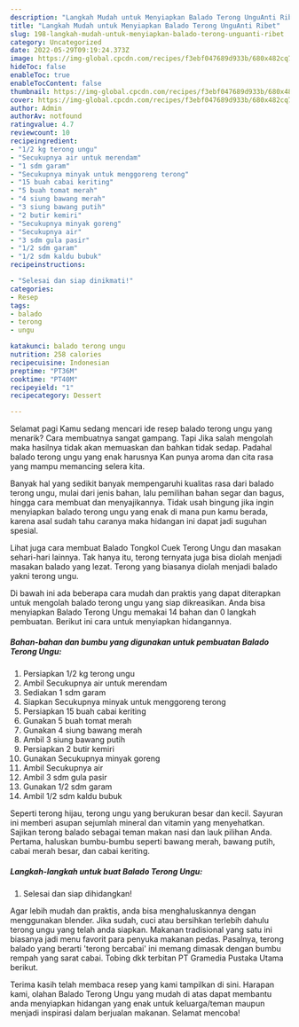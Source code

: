 ```yaml
---
description: "Langkah Mudah untuk Menyiapkan Balado Terong UnguAnti Ribet"
title: "Langkah Mudah untuk Menyiapkan Balado Terong UnguAnti Ribet"
slug: 198-langkah-mudah-untuk-menyiapkan-balado-terong-unguanti-ribet
category: Uncategorized
date: 2022-05-29T09:19:24.373Z
image: https://img-global.cpcdn.com/recipes/f3ebf047689d933b/680x482cq70/balado-terong-ungu-foto-resep-utama.jpg
hideToc: false
enableToc: true
enableTocContent: false
thumbnail: https://img-global.cpcdn.com/recipes/f3ebf047689d933b/680x482cq70/balado-terong-ungu-foto-resep-utama.jpg
cover: https://img-global.cpcdn.com/recipes/f3ebf047689d933b/680x482cq70/balado-terong-ungu-foto-resep-utama.jpg
author: Admin
authorAv: notfound
ratingvalue: 4.7
reviewcount: 10
recipeingredient:
- "1/2 kg terong ungu"
- "Secukupnya air untuk merendam"
- "1 sdm garam"
- "Secukupnya minyak untuk menggoreng terong"
- "15 buah cabai keriting"
- "5 buah tomat merah"
- "4 siung bawang merah"
- "3 siung bawang putih"
- "2 butir kemiri"
- "Secukupnya minyak goreng"
- "Secukupnya air"
- "3 sdm gula pasir"
- "1/2 sdm garam"
- "1/2 sdm kaldu bubuk"
recipeinstructions:

- "Selesai dan siap dinikmati!"
categories:
- Resep
tags:
- balado
- terong
- ungu

katakunci: balado terong ungu 
nutrition: 258 calories
recipecuisine: Indonesian
preptime: "PT36M"
cooktime: "PT40M"
recipeyield: "1"
recipecategory: Dessert

---
```



Selamat pagi Kamu sedang mencari ide resep balado terong ungu yang menarik? Cara membuatnya sangat gampang. Tapi Jika salah mengolah maka hasilnya tidak akan memuaskan dan bahkan tidak sedap. Padahal balado terong ungu yang enak harusnya Kan punya aroma dan cita rasa yang mampu memancing selera kita.


Banyak hal yang sedikit banyak mempengaruhi kualitas rasa dari balado terong ungu, mulai dari jenis bahan, lalu pemilihan bahan segar dan bagus, hingga cara membuat dan menyajikannya. Tidak usah bingung jika ingin menyiapkan balado terong ungu yang enak di mana pun kamu berada, karena asal sudah tahu caranya maka hidangan ini dapat jadi suguhan spesial.

Lihat juga cara membuat Balado Tongkol Cuek Terong Ungu dan masakan sehari-hari lainnya. Tak hanya itu, terong ternyata juga bisa diolah menjadi masakan balado yang lezat. Terong yang biasanya diolah menjadi balado yakni terong ungu.


Di bawah ini ada beberapa cara mudah dan praktis yang dapat diterapkan untuk mengolah balado terong ungu yang siap dikreasikan. Anda bisa menyiapkan Balado Terong Ungu memakai 14 bahan dan 0 langkah pembuatan. Berikut ini cara untuk menyiapkan hidangannya.

<!--inarticleads1-->

##### Bahan-bahan dan bumbu yang digunakan untuk pembuatan Balado Terong Ungu:

1. Persiapkan 1/2 kg terong ungu
1. Ambil Secukupnya air untuk merendam
1. Sediakan 1 sdm garam
1. Siapkan Secukupnya minyak untuk menggoreng terong
1. Persiapkan 15 buah cabai keriting
1. Gunakan 5 buah tomat merah
1. Gunakan 4 siung bawang merah
1. Ambil 3 siung bawang putih
1. Persiapkan 2 butir kemiri
1. Gunakan Secukupnya minyak goreng
1. Ambil Secukupnya air
1. Ambil 3 sdm gula pasir
1. Gunakan 1/2 sdm garam
1. Ambil 1/2 sdm kaldu bubuk


Seperti terong hijau, terong ungu yang berukuran besar dan kecil. Sayuran ini memberi asupan sejumlah mineral dan vitamin yang menyehatkan. Sajikan terong balado sebagai teman makan nasi dan lauk pilihan Anda. Pertama, haluskan bumbu-bumbu seperti bawang merah, bawang putih, cabai merah besar, dan cabai keriting. 

<!--inarticleads2-->

##### Langkah-langkah untuk buat Balado Terong Ungu:


1. Selesai dan siap dihidangkan!

Agar lebih mudah dan praktis, anda bisa menghaluskannya dengan menggunakan blender. Jika sudah, cuci atau bersihkan terlebih dahulu terong ungu yang telah anda siapkan. Makanan tradisional yang satu ini biasanya jadi menu favorit para penyuka makanan pedas. Pasalnya, terong balado yang berarti &#39;terong bercabai&#39; ini memang dimasak dengan bumbu rempah yang sarat cabai. Tobing dkk terbitan PT Gramedia Pustaka Utama berikut. 

Terima kasih telah membaca resep yang kami tampilkan di sini. Harapan kami, olahan Balado Terong Ungu yang mudah di atas dapat membantu anda menyiapkan hidangan yang enak untuk keluarga/teman maupun menjadi inspirasi dalam berjualan makanan. Selamat mencoba!
